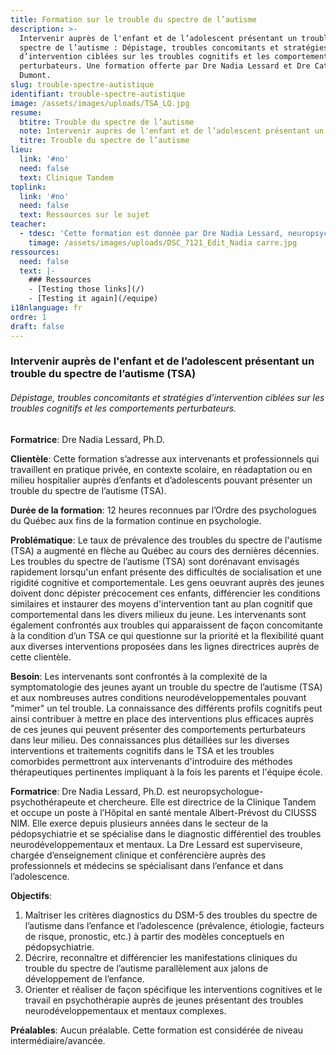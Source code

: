 ```yaml
---
title: Formation sur le trouble du spectre de l’autisme
description: >-
  Intervenir auprès de l'enfant et de l’adolescent présentant un trouble du
  spectre de l’autisme : Dépistage, troubles concomitants et stratégies
  d’intervention ciblées sur les troubles cognitifs et les comportements
  perturbateurs. Une formation offerte par Dre Nadia Lessard et Dre Catherine
  Dumont.
slug: trouble-spectre-autistique
identifiant: trouble-spectre-autistique
image: /assets/images/uploads/TSA_LQ.jpg
resume:
  btitre: Trouble du spectre de l’autisme
  note: Intervenir auprès de l'enfant et de l’adolescent présentant un TSA
  titre: Trouble du spectre de l’autisme
lieu:
  link: '#no'
  need: false
  text: Clinique Tandem
toplink:
  link: '#no'
  need: false
  text: Ressources sur le sujet
teacher:
  - tdesc: 'Cette formation est donnée par Dre Nadia Lessard, neuropsychologue'
    timage: /assets/images/uploads/DSC_7121_Edit_Nadia carre.jpg
ressources:
  need: false
  text: |-
    ### Ressources
    - [Testing those links](/)
    - [Testing it again](/equipe)
i18nlanguage: fr
ordre: 1
draft: false
---
```

### Intervenir auprès de l'enfant et de l’adolescent présentant un trouble du spectre de l’autisme (TSA)

###### Dépistage, troubles concomitants et stratégies d’intervention ciblées sur les troubles cognitifs et les comportements perturbateurs.

**Formatrice**: Dre Nadia Lessard, Ph.D.

**Clientèle**: Cette formation s’adresse aux intervenants et professionnels qui travaillent en pratique privée, en contexte scolaire, en réadaptation ou en milieu hospitalier auprès d’enfants et d’adolescents pouvant présenter un trouble du spectre de l’autisme (TSA).

**Durée de la formation**: 12 heures reconnues par l’Ordre des psychologues du Québec aux fins de la formation continue en psychologie.

**Problématique**: Le taux de prévalence des troubles du spectre de l'autisme (TSA) a augmenté en flèche au Québec au cours des dernières décennies. Les troubles du spectre de l’autisme (TSA) sont dorénavant envisagés rapidement lorsqu'un enfant présente des difficultés de socialisation et une rigidité cognitive et comportementale. Les gens oeuvrant auprès des jeunes doivent donc dépister précocement ces enfants, différencier les conditions similaires et instaurer des moyens d'intervention tant au plan cognitif que comportemental dans les divers milieux du jeune. Les intervenants sont également confrontés aux troubles qui apparaissent de façon concomitante à la condition d’un TSA ce qui questionne sur la priorité et la flexibilité quant aux diverses interventions proposées dans les lignes directrices auprès de cette clientèle. 

**Besoin**: Les intervenants sont confrontés à la complexité de la symptomatologie des jeunes ayant un trouble du spectre de l’autisme (TSA) et aux nombreuses autres conditions neurodéveloppementales pouvant "mimer" un tel trouble. La connaissance des différents profils cognitifs peut ainsi contribuer à mettre en place des interventions plus efficaces auprès de ces jeunes qui peuvent présenter des comportements perturbateurs dans leur milieu. Des connaissances plus détaillées sur les diverses interventions et traitements cognitifs dans le TSA et les troubles comorbides permettront aux intervenants d'introduire des méthodes thérapeutiques pertinentes impliquant à la fois les parents et l'équipe école. 

**Formatrice**: Dre Nadia Lessard, Ph.D. est neuropsychologue-psychothérapeute et chercheure. Elle est directrice de la Clinique Tandem et occupe un poste à l’Hôpital en santé mentale Albert-Prévost du CIUSSS NIM. Elle exerce depuis plusieurs années dans le secteur de la pédopsychiatrie et se spécialise dans le diagnostic différentiel des troubles neurodéveloppementaux et mentaux. La Dre Lessard est superviseure, chargée d’enseignement clinique et conférencière auprès des professionnels et médecins se spécialisant dans l’enfance et dans l’adolescence.

**Objectifs**:

1. Maîtriser les critères diagnostics du DSM-5 des troubles du spectre de l’autisme dans l’enfance et l’adolescence (prévalence, étiologie, facteurs de risque, pronostic, etc.) à partir des modèles conceptuels en pédopsychiatrie.	
2. Décrire, reconnaître et différencier les manifestations cliniques du trouble du spectre de l’autisme parallèlement aux jalons de développement de l’enfance.
3. Orienter et réaliser de façon spécifique les interventions cognitives et le travail en psychothérapie auprès de jeunes présentant des troubles neurodéveloppementaux et mentaux complexes.

**Préalables**: Aucun préalable. Cette formation est considérée de niveau intermédiaire/avancée.